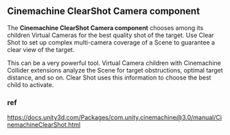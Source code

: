 ## Cinemachine ClearShot Camera component
The **Cinemachine ClearShot Camera component** chooses among its children Virtual Cameras for the best quality shot of the target. Use Clear Shot to set up complex multi-camera coverage of a Scene to guarantee a clear view of the target.

This can be a very powerful tool. Virtual Camera children with Cinemachine Collider extensions analyze the Scene for target obstructions, optimal target distance, and so on. Clear Shot uses this information to choose the best child to activate.




### ref 
https://docs.unity3d.com/Packages/com.unity.cinemachine@3.0/manual/CinemachineClearShot.html
